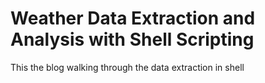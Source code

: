 # Weather Data Extraction and Analysis with Shell Scripting
 This the blog walking through the data extraction in shell
